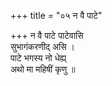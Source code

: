 +++
title = "०५ न वै पाटे"

+++
न वै पाटे पाटेवासि  
सुभागंकरणीद् असि ।  
पाटे भगस्य नो धेह्य्  
अथो मा महिषीं कृणु ॥